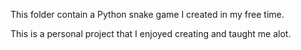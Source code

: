 This folder contain a Python snake game I created in my free time.

This is a personal project that I enjoyed creating and taught me alot.
